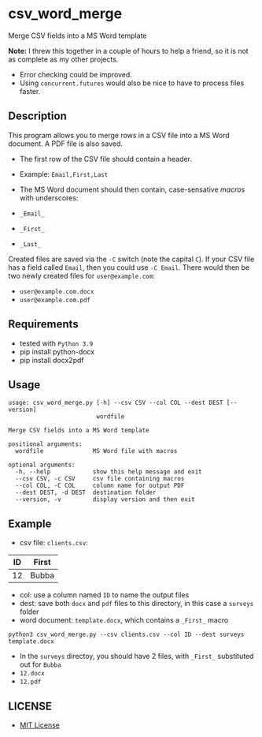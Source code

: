 # csv_word_merge
Merge CSV fields into a MS Word template

**Note:** I threw this together in a couple of hours to help a friend, so it is not as complete as my other projects.
* Error checking could be improved.
* Using `concurrent.futures` would also be nice to have to process files faster.

## Description
This program allows you to merge rows in a CSV file into a MS Word document.  A PDF file is also saved.

* The first row of the CSV file should contain a header.
* Example: `Email,First,Last`

* The MS Word document should then contain, case-sensative *macros* with underscores:
* `_Email_`
* `_First_`
* `_Last_`

Created files are saved via the `-C` switch (note the capital `C`).  If your CSV file has a field called `Email`, then you could use `-C Email`.  There would then be two newly created files for `user@example.com`:
* `user@example.com.docx`
* `user@example.com.pdf`

## Requirements

* tested with `Python 3.9`
* pip install python-docx
* pip install docx2pdf

## Usage
```
usage: csv_word_merge.py [-h] --csv CSV --col COL --dest DEST [--version]
                         wordfile

Merge CSV fields into a MS Word template

positional arguments:
  wordfile              MS Word file with macros

optional arguments:
  -h, --help            show this help message and exit
  --csv CSV, -c CSV     csv file containing macros
  --col COL, -C COL     column name for output PDF
  --dest DEST, -d DEST  destination folder
  --version, -v         display version and then exit

```

## Example

* csv file: `clients.csv`:

| ID | First
|----|-----|
| 12 | Bubba |


* col: use a column named `ID` to name the output files
* dest: save both `docx` and `pdf` files to this directory, in this case a `surveys` folder
* word document: `template.docx`, which contains a `_First_` macro

```
python3 csv_word_merge.py --csv clients.csv --col ID --dest surveys template.docx
```

* In the `surveys` directoy, you should have 2 files, with `_First_` substituted out for `Bubba`
* `12.docx`
* `12.pdf`

## LICENSE
* [MIT License](LICENSE)
